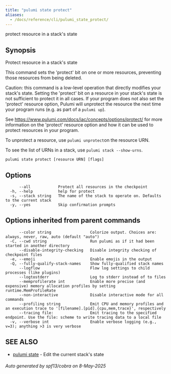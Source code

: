```yaml
---
title: "pulumi state protect"
aliases:
  - /docs/reference/cli/pulumi_state_protect/
---
```




protect resource in a stack's state

## Synopsis

Protect resource in a stack's state

This command sets the 'protect' bit on one or more resources, preventing those resources from being deleted.

Caution: this command is a low-level operation that directly modifies your stack's state.
Setting the 'protect' bit on a resource in your stack's state is not sufficient to protect it in
all cases. If your program does not also set the 'protect' resource option, Pulumi will
unprotect the resource the next time your program runs (e.g. as part of a `pulumi up`).

See https://www.pulumi.com/docs/iac/concepts/options/protect/ for more information on
the 'protect' resource option and how it can be used to protect resources in your program.

To unprotect a resource, use `pulumi unprotect`on the resource URN.

To see the list of URNs in a stack, use `pulumi stack --show-urns`.

```
pulumi state protect [resource URN] [flags]
```

## Options

```
      --all            Protect all resources in the checkpoint
  -h, --help           help for protect
  -s, --stack string   The name of the stack to operate on. Defaults to the current stack
  -y, --yes            Skip confirmation prompts
```

## Options inherited from parent commands

```
      --color string                 Colorize output. Choices are: always, never, raw, auto (default "auto")
  -C, --cwd string                   Run pulumi as if it had been started in another directory
      --disable-integrity-checking   Disable integrity checking of checkpoint files
  -e, --emoji                        Enable emojis in the output
  -Q, --fully-qualify-stack-names    Show fully-qualified stack names
      --logflow                      Flow log settings to child processes (like plugins)
      --logtostderr                  Log to stderr instead of to files
      --memprofilerate int           Enable more precise (and expensive) memory allocation profiles by setting runtime.MemProfileRate
      --non-interactive              Disable interactive mode for all commands
      --profiling string             Emit CPU and memory profiles and an execution trace to '[filename].[pid].{cpu,mem,trace}', respectively
      --tracing file:                Emit tracing to the specified endpoint. Use the file: scheme to write tracing data to a local file
  -v, --verbose int                  Enable verbose logging (e.g., v=3); anything >3 is very verbose
```

## SEE ALSO

* [pulumi state](/docs/iac/cli/commands/pulumi_state/)	 - Edit the current stack's state

###### Auto generated by spf13/cobra on 8-May-2025
